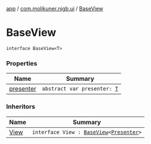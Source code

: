 [app](../../index.md) / [com.molikuner.nigb.ui](../index.md) / [BaseView](./index.md)

# BaseView

`interface BaseView<T>`

### Properties

| Name | Summary |
|---|---|
| [presenter](presenter.md) | `abstract var presenter: `[`T`](index.md#T) |

### Inheritors

| Name | Summary |
|---|---|
| [View](../../com.molikuner.nigb.ui.standin/-stand-in-contract/-view.md) | `interface View : `[`BaseView`](./index.md)`<`[`Presenter`](../../com.molikuner.nigb.ui.standin/-stand-in-contract/-presenter.md)`>` |
